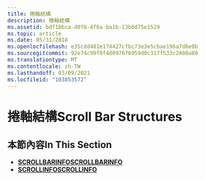 ```yaml
---
title: 捲軸結構
description: 捲軸結構
ms.assetid: bdf18bca-d0f8-4f6a-ba1b-13b0d75e1529
ms.topic: article
ms.date: 05/31/2018
ms.openlocfilehash: e35cdd481e174427cfbc73e3e5cbae196a7d6e0b
ms.sourcegitcommit: 92e74c99f8f4d097676959d0c317f533c2400a80
ms.translationtype: MT
ms.contentlocale: zh-TW
ms.lasthandoff: 03/09/2021
ms.locfileid: "103853572"
---
```

# <a name="scroll-bar-structures"></a><span data-ttu-id="f9756-103">捲軸結構</span><span class="sxs-lookup"><span data-stu-id="f9756-103">Scroll Bar Structures</span></span>

## <a name="in-this-section"></a><span data-ttu-id="f9756-104">本節內容</span><span class="sxs-lookup"><span data-stu-id="f9756-104">In This Section</span></span>

-   [<span data-ttu-id="f9756-105">**SCROLLBARINFO**</span><span class="sxs-lookup"><span data-stu-id="f9756-105">**SCROLLBARINFO**</span></span>](/windows/win32/api/winuser/ns-winuser-scrollbarinfo)
-   [<span data-ttu-id="f9756-106">**SCROLLINFO**</span><span class="sxs-lookup"><span data-stu-id="f9756-106">**SCROLLINFO**</span></span>](/windows/win32/api/winuser/ns-winuser-scrollinfo)

 

 




